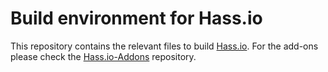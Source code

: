 # Build environment for Hass.io

This repository contains the relevant files to build [Hass.io](https://github.com/home-assistant/hassio). For the add-ons please check the [Hass.io-Addons](https://github.com/home-assistant/hassio-addons) repository.

